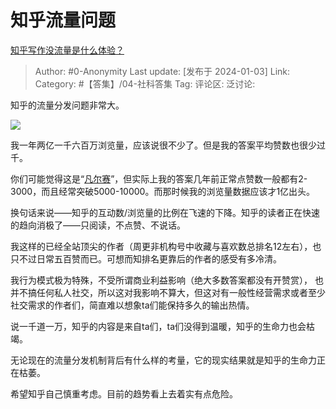 # 知乎流量问题
[知乎写作没流量是什么体验？](https://www.zhihu.com/question/584907400/answer/3347623461)

> Author: #0-Anonymity
> Last update: [发布于 2024-01-03]
> Link:
> Category: #【答集】/04-社科答集 
> Tag:
> 评论区:
> 泛讨论:

知乎的流量分发问题非常大。

![](https://picx.zhimg.com/80/v2-46ef177bbad9f29fc11afb2dc0078b27_1440w.webp?source=2c26e567)

我一年两亿一千六百万浏览量，应该说很不少了。但是我的答案平均赞数也很少过千。

你们可能觉得这是“[凡尔赛](https://www.zhihu.com/search?q=%E5%87%A1%E5%B0%94%E8%B5%9B&search_source=Entity&hybrid_search_source=Entity&hybrid_search_extra=%7B%22sourceType%22%3A%22answer%22%2C%22sourceId%22%3A3347623461%7D)”，但实际上我的答案几年前正常点赞数一般都有2-3000，而且经常突破5000-10000。而那时候我的浏览量数据应该才1亿出头。

换句话来说——知乎的互动数/浏览量的比例在飞速的下降。知乎的读者正在快速的趋向消极了——只阅读，不点赞、不说话。

我这样的已经全站顶尖的作者（周更非机构号中收藏与喜欢数总排名12左右），也只不过日常五百赞而已。可想而知排名更靠后的作者的感受有多冷清。

我行为模式极为特殊，不受所谓商业利益影响（绝大多数答案都没有开赞赏）， 也并不搞任何私人社交，所以这对我影响不算大，但这对有一般性经营需求或者至少社交需求的作者们，简直难以想象ta们能保持多久的输出热情。

说一千道一万，知乎的内容是来自ta们，ta们没得到温暖，知乎的生命力也会枯竭。

无论现在的流量分发机制背后有什么样的考量，它的现实结果就是知乎的生命力正在枯萎。

希望知乎自己慎重考虑。目前的趋势看上去着实有点危险。
